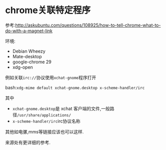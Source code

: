 # chrome关联特定程序

参考:http://askubuntu.com/questions/108925/how-to-tell-chrome-what-to-do-with-a-magnet-link

环境: 

* Debian Wheezy
* Mate-desktop
* google-chrome 29
* xdg-open

例如关联`irc://`协议使用`xchat-gnome`程序打开

bash:`xdg-mime default xchat-gnome.desktop x-scheme-handler/irc`

其中

* `xchat-gnome.desktop`是 xchat 客户端的文件,一般路径`/usr/share/applications/`
* `x-scheme-handler/irc`irc协议名称

其他如电骡,mms等链接应该也可以这样.

来源处有更详细的参考.
